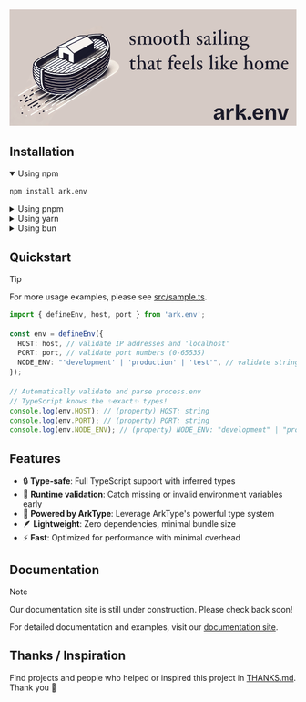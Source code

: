 <img src="assets/banner.png" alt="ark.env">

## Installation

<details open>
<summary>Using npm</summary>

```sh
npm install ark.env
```
</details>

<details>
<summary>Using pnpm</summary>

```sh
pnpm add ark.env
```
</details>

<details>
<summary>Using yarn</summary>

```sh
yarn add ark.env
```
</details>

<details>
<summary>Using bun</summary>

```sh
bun add ark.env
```
</details>

## Quickstart

> [!TIP]
> For more usage examples, please see [src/sample.ts](./src/sample.ts).

```ts
import { defineEnv, host, port } from 'ark.env';

const env = defineEnv({
  HOST: host, // validate IP addresses and 'localhost'
  PORT: port, // validate port numbers (0-65535)
  NODE_ENV: "'development' | 'production' | 'test'", // validate string union
});

// Automatically validate and parse process.env
// TypeScript knows the ✨exact✨ types!
console.log(env.HOST); // (property) HOST: string
console.log(env.PORT); // (property) PORT: string
console.log(env.NODE_ENV); // (property) NODE_ENV: "development" | "production" | "test"
```

## Features

- 🔒 **Type-safe**: Full TypeScript support with inferred types
- 🚀 **Runtime validation**: Catch missing or invalid environment variables early
- 💪 **Powered by ArkType**: Leverage ArkType's powerful type system
- 🪶 **Lightweight**: Zero dependencies, minimal bundle size
- ⚡ **Fast**: Optimized for performance with minimal overhead

## Documentation

> [!NOTE]
> Our documentation site is still under construction. Please check back soon!

For detailed documentation and examples, visit our [documentation site](https://http.cat/503).

## Thanks / Inspiration

Find projects and people who helped or inspired this project in [THANKS.md](./THANKS.md). Thank you 🙏
